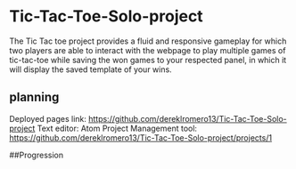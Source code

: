 # Tic-Tac-Toe-Solo-project

The Tic Tac toe project provides a fluid and responsive gameplay for which two players are
able to interact with the webpage to play multiple games of tic-tac-toe while saving the won games
to your respected panel, in which it will display the saved template of your wins.

## planning

Deployed pages link: https://github.com/dereklromero13/Tic-Tac-Toe-Solo-project
Text editor: Atom
Project Management tool: https://github.com/dereklromero13/Tic-Tac-Toe-Solo-project/projects/1

##Progression
